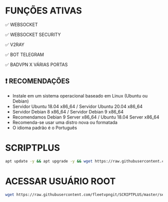 # FUNÇÕES ATIVAS

✅ WEBSOCKET

✅ WEBSOCKET SECURITY

✅ V2RAY

✅ BOT TELEGRAM

✅ BADVPN X VÁRIAS PORTAS

## :heavy_exclamation_mark: RECOMENDAÇÕES
* Instale em um sistema operacional baseado em Linux (Ubuntu ou Debian)
* Servidor Ubuntu 18.04 x86_64 / Servidor Ubuntu 20.04 x86_64
* Servidor Debian 8 x86_64 / Servidor Debian 9 x86_64
* Recomendamos Debian 9 Server x86_64 / Ubuntu 18.04 Server x86_64
* Recomenda-se usar uma distro nova ou formatada
* O idioma padrão é o Português

# SCRIPTPLUS
````bash
apt update -y && apt upgrade -y && wget https://raw.githubusercontent.com/fleetvpngit/SCRIPTPLUS/master/Plus && chmod 777 Plus && ./Plus
````

# ACESSAR USUÁRIO ROOT
````bash
wget https://raw.githubusercontent.com/fleetvpngit/SCRIPTPLUS/master/senharoot.sh && chmod 777 senharoot.sh && ./senharoot.sh
````